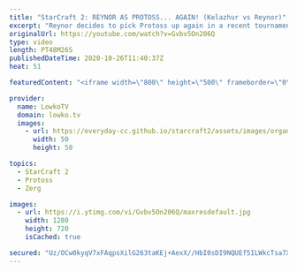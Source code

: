 ```yaml
---
title: "StarCraft 2: REYNOR AS PROTOSS... AGAIN! (Kelazhur vs Reynor)"
excerpt: "Reynor decides to pick Protoss up again in a recent tournament. In this video I cast a best-of-3 series at the professional level of StarCraft 2 between Kelazhur and Reynor, a Terran versus Protoss.  Become a YouTube member: https://lowko.tv/join Support my work on Patreon: http://www.patreon.com/lowkotv"
originalUrl: https://youtube.com/watch?v=Gvbv5On206Q
type: video
length: PT48M26S
publishedDateTime: 2020-10-26T11:40:37Z
heat: 51

featuredContent: "<iframe width=\"800\" height=\"500\" frameborder=\"0\" src=\"https://www.youtube.com/embed/Gvbv5On206Q\" allow=\"accelerometer; autoplay; encrypted-media; gyroscope; picture-in-picture\" allowfullscreen></iframe>"

provider:
  name: LowkoTV
  domain: lowko.tv
  images:
    - url: https://everyday-cc.github.io/starcraft2/assets/images/organizations/lowko.tv-50x50.jpg
      width: 50
      height: 50

topics:
  - StarCraft 2
  - Protoss
  - Zerg

images:
  - url: https://i.ytimg.com/vi/Gvbv5On206Q/maxresdefault.jpg
    width: 1280
    height: 720
    isCached: true

secured: "Uz/OCw0kyqV7xFAqpsXilG263taKEj+AexX//HbI0sDI9NQUEf5ILWkcTsa7XjTib9Et2aB6diOCTKKBn39ldSBVfY2KSlOosKLUL9u8Cw8iUK1TT1VuquikSsU45/BSPxhhSUZcvX6Glg/09rNsHP+Gi3jXTMIkchjzP1tYJPgVogmqSP9ayHQiCO3kD2L75GnM14FxRNmYic64sKUNZi9NG0HGoEJFbe2wUvKnQwQd+uQNFxfubIYpbRrezxmXsVvpcVyvtMpTADd9pwAeT89qzzUUtNEkgjsJrsHAGg+X3echDpYtLqbGE5RFS8TH+sMX0Ia/dOsJGW0qA02gPQvm9kBcG/avls6ZoFAu+dGgavJkde2Owye+sCzMwPtKhpOOpHLsWT8baHznpsFGG5vIYlGaF8OPJmfbnPgrNrNH1CjgAyyttYptysu+yAnh;wAOIFU2ZCt9DmTB7/QwhPQ=="
---
```


